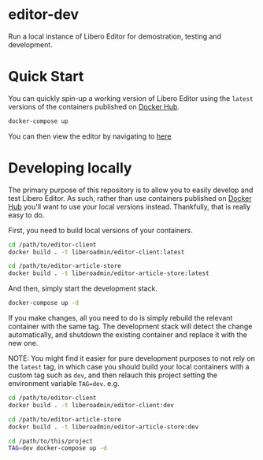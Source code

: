 # editor-dev

Run a local instance of Libero Editor for demostration, testing and development.

# Quick Start

You can quickly spin-up a working version of Libero Editor using the `latest` versions of the containers published on [Docker Hub](https://hub.docker.com/u/liberoadmin).

```sh
docker-compose up
```

You can then view the editor by navigating to [here](http://localhost:4000)

# Developing locally

The primary purpose of this repository is to allow you to easily develop and test Libero Editor. As such, rather than use containers published on [Docker Hub](https://hub.docker.com/u/liberoadmin) you'll want to use your local versions instead. Thankfully, that is really easy to do. 

First, you need to build local versions of your containers.

```sh
cd /path/to/editor-client
docker build . -t liberoadmin/editor-client:latest

cd /path/to/editor-article-store
docker build . -t liberoadmin/editor-article-store:latest
```

And then, simply start the development stack.

```sh
docker-compose up -d
```

If you make changes, all you need to do is simply rebuild the relevant container with the same tag. The development stack will detect the change automatically, and shutdown the existing container and replace it with the new one.

NOTE: You might find it easier for pure development purposes to not rely on the `latest` tag, in which case you should build your local containers with a custom tag such as `dev`, and then relauch this project setting the environment variable `TAG=dev`. e.g.

```sh
cd /path/to/editor-client
docker build . -t liberoadmin/editor-client:dev

cd /path/to/editor-article-store
docker build . -t liberoadmin/editor-article-store:dev

cd /path/to/this/project
TAG=dev docker-compose up -d
```
